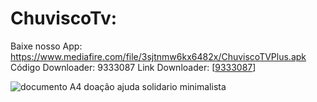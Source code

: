 # ChuviscoTv:
Baixe nosso App: https://www.mediafire.com/file/3sjtnmw6kx6482x/ChuviscoTVPlus.apk
Código Downloader: 9333087
Link Downloader: [[9333087]([http://aftv.news/9333087])]


![documento A4 doação ajuda solidario minimalista](https://github.com/user-attachments/assets/8b1c07f2-8310-4a3e-abcf-c63d88e87a84)
